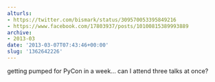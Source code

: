 ```yaml
---
alturls:
- https://twitter.com/bismark/status/309570053395849216
- https://www.facebook.com/17803937/posts/10100815389993889
archive:
- 2013-03
date: '2013-03-07T07:43:46+00:00'
slug: '1362642226'
---
```


getting pumped for PyCon in a week... can I attend three talks at once?

